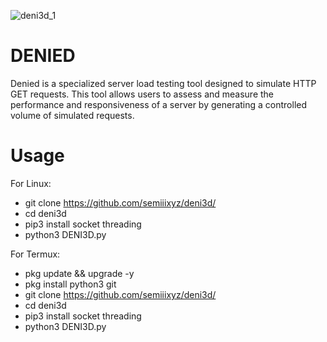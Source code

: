 ![deni3d_1](https://github.com/semiiixyz/deni3d/assets/125569648/f4505de6-8d7c-4cd0-b780-04daa13bd5c8)

# DENIED

Denied is a specialized server load testing tool designed to simulate HTTP GET requests. This tool allows users to assess and measure the performance and responsiveness of a server by generating a controlled volume of simulated requests.

# Usage

For Linux:
* git clone https://github.com/semiiixyz/deni3d/
* cd deni3d
* pip3 install socket threading
* python3 DENI3D.py

For Termux:
* pkg update && upgrade -y
* pkg install python3 git
* git clone https://github.com/semiiixyz/deni3d/
* cd deni3d
* pip3 install socket threading
* python3 DENI3D.py
